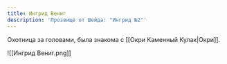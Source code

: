 ```yaml
---
title: Ингрид Вениг
description: 'Прозвище от Шейда: "Ингрид №2"'
---
```

Охотница за головами, была знакома с [[Окри Каменный Кулак|Окри]].

![[Ингрид Вениг.png]]